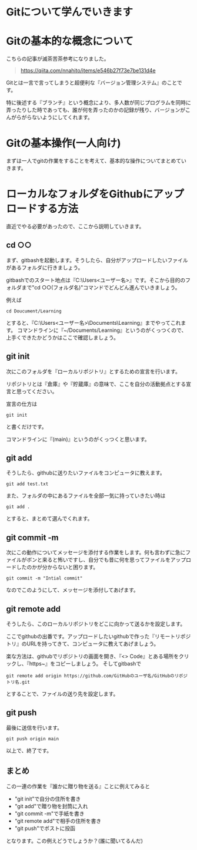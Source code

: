 # Gitについて学んでいきます

# Gitの基本的な概念について
こちらの記事が滅茶苦茶参考になりました。
>https://qiita.com/nnahito/items/e546b27f73e7be131d4e

Gitとは一言で言ってしまうと超便利な『バージョン管理システム』のことです。

特に後述する『ブランチ』という概念により、多人数が同じプログラムを同時に弄ったりした時であっても、誰が何を弄ったのかの記録が残り、バージョンがこんがらがらないようにしてくれます。


# Gitの基本操作(一人向け)

まずは一人でgitの作業をすることを考えて、基本的な操作についてまとめていきます。

# ローカルなフォルダをGithubにアップロードする方法

直近でやる必要があったので、ここから説明していきます。


## cd ○○
まず、gitbashを起動します。そうしたら、自分がアップロードしたいファイルがあるフォルダに行きましょう。

gitbashでのスタート地点は『C:\Users\<ユーザー名>』です。そこから目的のフォルダまで"cd ○○(フォルダ名)"コマンドでどんどん進んでいきましょう。

例えば
```
cd Doucument/Learning
```
とすると、『C:\Users\<ユーザー名>\Documents\Learning』までやってこれます。
コマンドラインに『~/Documents/Learning』というのがくっつくので、上手くできたかどうかはここで確認しましょう。

## git init
次にこのフォルダを『ローカルリポジトリ』とするための宣言を行います。

リポジトリとは『倉庫』や『貯蔵庫』の意味で、ここを自分の活動拠点とする宣言と思ってください。

宣言の仕方は
```
git init
```
と書くだけです。

コマンドラインに『(main)』というのがくっつくと思います。

## git add

そうしたら、githubに送りたいファイルをコンピュータに教えます。
```
git add test.txt
```
また、フォルダの中にあるファイルを全部一気に持っていきたい時は
```
git add .
```
とすると、まとめて選んでくれます。

## git commit -m

次にこの動作についてメッセージを添付する作業をします。何も言わずに急にファイルがボンと来ると怖いですし、自分でも昔に何を思ってファイルをアップロードしたのかが分からないと困ります。

```
git commit -m "Intial commit"
```
なのでこのようにして、メッセージを添付してあげます。

## git remote add

そうしたら、このローカルリポジトリをどこに向かって送るかを設定します。

ここでgithubの出番です。アップロードしたいgithubで作った『リモートリポジトリ』のURLを持ってきて、コンピュータに教えてあげましょう。

楽な方法は、githubでリポジトリの画面を開き、『<> Code』とある場所をクリックし、『https~』をコピーしましょう。
そしてgitbashで
```
git remote add origin https://github.com/GitHubのユーザ名/GitHubのリポジトリ名.git
```
とすることで、ファイルの送り先を設定します。

## git push

最後に送信を行います。
```
git push origin main
```

以上で、終了です。

## まとめ
この一連の作業を『誰かに贈り物を送る』ことに例えてみると

- "git init"で自分の住所を書き
- "git add"で贈り物を封筒に入れ
- "git commit -m"で手紙を書き
- "git remote add"で相手の住所を書き
- "git push"でポストに投函

となります。この例えどうでしょうか？(誰に聞いてるんだ)

# 

